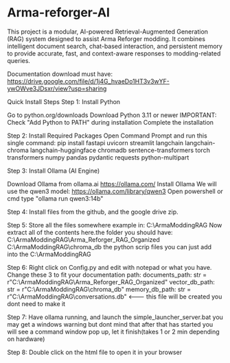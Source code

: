 # Arma-reforger-AI

This project is a modular, AI-powered Retrieval-Augmented Generation (RAG) system designed to assist Arma Reforger modding. It combines intelligent document search, chat-based interaction, and persistent memory to provide accurate, fast, and context-aware responses to modding-related queries.


Documentation download must have: https://drive.google.com/file/d/1j4G_hvaeDo1HT3v3wYF-ywOWve3JDsxr/view?usp=sharing




Quick Install Steps
Step 1: Install Python

Go to python.org/downloads
Download Python 3.11 or newer
IMPORTANT: Check  "Add Python to PATH" during installation
Complete the installation

Step 2: Install Required Packages
Open Command Prompt and run this single command:
pip install fastapi uvicorn streamlit langchain langchain-chroma langchain-huggingface chromadb sentence-transformers torch transformers numpy pandas pydantic requests python-multipart


Step 3: Install Ollama (AI Engine)

Download Ollama from ollama.ai https://ollama.com/
Install Ollama
We will use the qwen3 model: https://ollama.com/library/qwen3
Open powershell or cmd type "ollama run qwen3:14b"


Step 4: Install files from the github, and the google drive zip.

Step 5:  Store all the files somewhere example in: C:\ArmaModdingRAG
Now extract all of the contents here.the folder you should have:
C:\ArmaModdingRAG\Arma_Reforger_RAG_Organized
C:\ArmaModdingRAG\chroma_db
the python scrip files you can just add into the C:\ArmaModdingRAG

Step 6: Right click on Config.py and edit with notepad or what you have.
Change these 3 to fit your documentation path:
    documents_path: str = r"C:\ArmaModdingRAG\Arma_Reforger_RAG_Organized"
    vector_db_path: str = r"C:\ArmaModdingRAG\chroma_db"
    memory_db_path: str = r"C:\ArmaModdingRAG\conversations.db" <--- this file will be created you dont need to make it

Step 7: Have ollama running, and launch the simple_launcher_server.bat you may get a windows warning but dont mind that
after that has started you will see a command window pop up, let it finish(takes 1 or 2 min depending on hardware)

Step 8: Double click on the html file to open it in your browser
    

